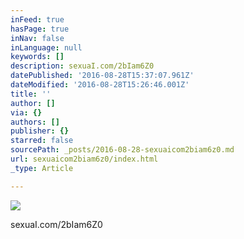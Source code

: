 ```yaml
---
inFeed: true
hasPage: true
inNav: false
inLanguage: null
keywords: []
description: sexuaI.com/2bIam6Z0
datePublished: '2016-08-28T15:37:07.961Z'
dateModified: '2016-08-28T15:26:46.001Z'
title: ''
author: []
via: {}
authors: []
publisher: {}
starred: false
sourcePath: _posts/2016-08-28-sexuaicom2biam6z0.md
url: sexuaicom2biam6z0/index.html
_type: Article

---
```

![](https://the-grid-user-content.s3-us-west-2.amazonaws.com/ec3c1762-7170-47b7-a9ab-beb0fed34867.jpg)

sexuaI.com/2bIam6Z0